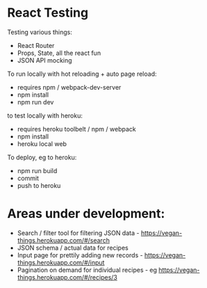 React Testing
=====================
Testing various things:
- React Router
- Props, State, all the react fun
- JSON API mocking

To run locally with hot reloading + auto page reload:
- requires npm / webpack-dev-server
- npm install
- npm run dev

to test locally with heroku:
- requires heroku toolbelt / npm / webpack
- npm install
- heroku local web

To deploy, eg to heroku:
- npm run build
- commit
- push to heroku

Areas under development:
=====================
- Search / filter tool for filtering JSON data - https://vegan-things.herokuapp.com/#/search
- JSON schema / actual data for recipes
- Input page for prettily adding new records - https://vegan-things.herokuapp.com/#/input
- Pagination on demand for individual recipes - eg https://vegan-things.herokuapp.com/#/recipes/3
